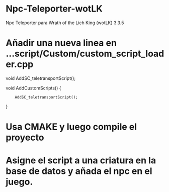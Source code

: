 # Npc-Teleporter-wotLK
Npc Teleporter para Wrath of the Lich King (wotLK) 3.3.5

# Añadir una nueva linea en ...script/Custom/custom_script_loader.cpp


void AddSC_teletransportScript();

void AddCustomScripts()
{

        AddSC_teletransportScript();
}

# Usa CMAKE y luego compile el proyecto

# Asigne el script a una criatura en la base de datos y añada el npc en el juego.
